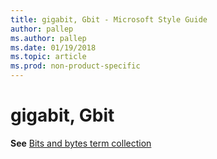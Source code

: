 ```yaml
---
title: gigabit, Gbit - Microsoft Style Guide
author: pallep
ms.author: pallep
ms.date: 01/19/2018
ms.topic: article
ms.prod: non-product-specific
---
```


# gigabit, Gbit

**See** [Bits and bytes term collection](/style-guide/a-z-word-list-term-collections/term-collections/bits-bytes-terms)
